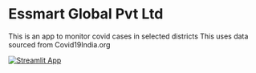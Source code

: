# Essmart Global Pvt Ltd

This is an app to monitor covid cases in selected districts
This uses data sourced from Covid19India.org

[![Streamlit App](https://static.streamlit.io/badges/streamlit_badge_black_white.svg)](https://share.streamlit.io/svangent/Essmart/CovidApp_Essmart.py/)
